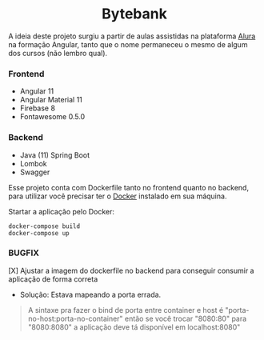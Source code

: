 <h1 align="center">Bytebank</h1>

A ideia deste projeto surgiu a partir de aulas assistidas na plataforma [Alura](https://www.alura.com.br/formacao-angular) na formação Angular, tanto que o nome permaneceu o mesmo de algum dos cursos (não lembro qual).

### Frontend ###
* Angular 11
* Angular Material 11
* Firebase 8
* Fontawesome 0.5.0

### Backend ###
* Java (11) Spring Boot 
* Lombok
* Swagger

Esse projeto conta com Dockerfile tanto no frontend quanto no backend, para utilizar você precisar ter o [Docker](https://www.docker.com/get-started) instalado em sua máquina. 

Startar a aplicação pelo Docker: 

```docker-compose build ``` </br>
```docker-compose up ```

### BUGFIX ###
[X] Ajustar a imagem do dockerfile no backend para conseguir consumir a aplicação de forma correta
- Solução: Estava mapeando a porta errada. 

> A sintaxe pra fazer o bind de porta entre container e host é "porta-no-host:porta-no-container" então se você trocar "8080:80" para "8080:8080" a aplicação deve tá disponível em localhost:8080"


